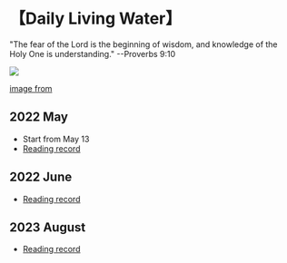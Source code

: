 #  【Daily Living Water】
"The fear of the Lord is the beginning of wisdom, and knowledge of the Holy One is understanding."  --Proverbs 9:10

![](https://freedailydevotionals.com/wp-content/uploads/2019/05/01-living-water.jpg)

[image from](https://freedailydevotionals.com/where-do-you-get-living-water-devotional-thought-of-the-day/)

## 2022 May
  * Start from May 13
  * [Reading record](https://yihsinlu.github.io/dlw.io/2022may.html)

## 2022 June
  * [Reading record](https://yihsinlu.github.io/dlw.io/2022june.html)

## 2023 August
  * [Reading record](https://yihsinlu.github.io/dlw.io/2023aug.html)
